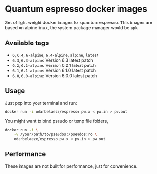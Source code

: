 # Quantum espresso docker images

Set of light weight docker images for quantum espresso. This images are based
on alpine linux, the system package manager would be `apk`.

## Available tags

- `6`, `6.4`, `6-alpine`, `6.4-alpine`, `alpine`, `latest`
- `6.3`, `6.3-alpine`: Version 6.3 latest patch
- `6.2`, `6.2-alpine`: Version 6.2.1 latest patch
- `6.1`, `6.1-alpine`: Version 6.1.0 latest patch
- `6.0`, `6.0-alpine`: Version 6.0.0 latest patch

## Usage

Just pop into your terminal and run:

```bash
docker run -i odarbelaeze/espresso pw.x < pw.in > pw.out
```

You might want to bind pseudo or temp file folders,

```bash
docker run -i \
    -v /your/path/to/pseudos:/pseudos:ro \
    odarbelaeze/espresso pw.x < pw.in > pw.out
```

## Performance

These images are not built for performance, just for convenience.
